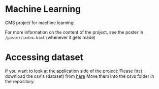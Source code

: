 # Machine Learning

CMS project for machine learning.

For more information on the content of the project, see the poster in `/poster/index.html` (whenever it gets made)

# Accessing dataset
If you want to look at the application side of the project:
Please first download the csv's (dataset) from [here](https://drive.google.com/drive/folders/1GN8RPp3hclXl1CrElZG51tiyDJc3qOA6?usp=drive_link)
Move them into the csvs folder in the repository.

